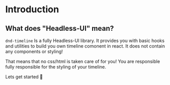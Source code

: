 # Introduction

## What does "Headless-UI" mean?

`dnd-timeline` Is a fully Headless-UI library. It provides you with basic hooks and utilities to build you own timeline comonent in react. It does not contain any components or styling!

That means that no css/html is taken care of for you! You are responsible fully responsible for the styling of your timeline.



Lets get started 🚀
